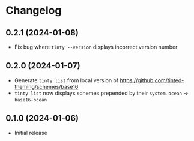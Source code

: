 # Changelog

## 0.2.1 (2024-01-08)

- Fix bug where `tinty --version` displays incorrect version number

## 0.2.0 (2024-01-07)

- Generate `tinty list` from local version of
  https://github.com/tinted-theming/schemes/base16
- `tinty list` now displays schemes prepended by their `system`.
  `ocean` -> `base16-ocean`

## 0.1.0 (2024-01-06)

- Initial release
